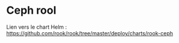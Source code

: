 # Ceph rool

Lien vers le chart Helm : https://github.com/rook/rook/tree/master/deploy/charts/rook-ceph
